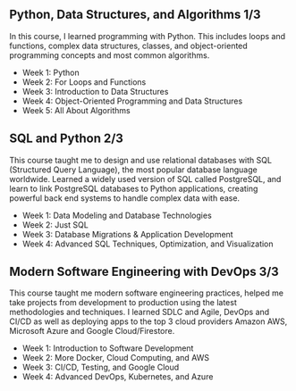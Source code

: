 ## Python, Data Structures, and Algorithms 1/3​
In this course, I learned programming with Python. This includes loops and functions, complex data structures, classes, and object-oriented programming concepts and most common algorithms.

- Week 1: Python
- Week 2: For Loops and Functions
- Week 3: Introduction to Data Structures
- Week 4: Object-Oriented Programming and Data Structures
- Week 5: All About Algorithms

## SQL and Python 2/3
This course taught me to design and use relational databases with SQL (Structured Query Language), the most popular database language worldwide. Learned a widely used version of SQL called PostgreSQL, and learn to link PostgreSQL databases to Python applications, creating powerful back end systems to handle complex data with ease.

- Week 1: Data Modeling and Database Technologies
- Week 2: Just SQL
- Week 3: Database Migrations & Application Development
- Week 4: Advanced SQL Techniques, Optimization, and Visualization

## Modern Software Engineering with DevOps 3/3
This course taught me modern software engineering practices, helped me take projects from development to production using the latest methodologies and techniques. I learned SDLC and Agile, DevOps and CI/CD as well as deploying apps to the top 3 cloud providers Amazon AWS, Microsoft Azure and Google Cloud/Firestore.

- Week 1: Introduction to Software Development
- Week 2: More Docker, Cloud Computing, and AWS
- Week 3: CI/CD, Testing, and Google Cloud
- Week 4: Advanced DevOps, Kubernetes, and Azure